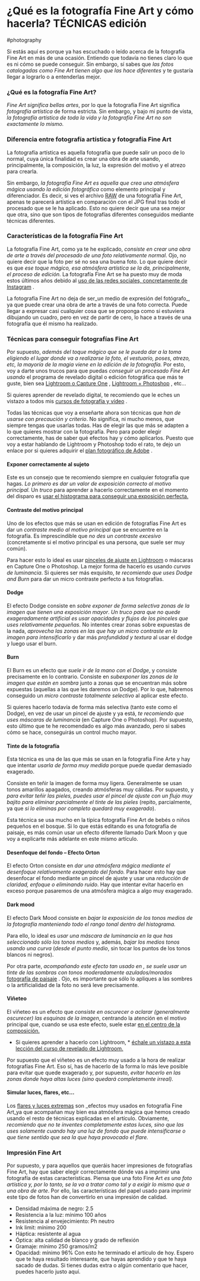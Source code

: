 # ¿Qué es la fotografía Fine Art y cómo hacerla? TÉCNICAS edición



\#photography

Si estás aquí es porque ya has escuchado o leído acerca de la fotografía Fine Art en más de una ocasión. Entiendo que todavía no tienes claro lo que es ni cómo se puede conseguir. Sin embargo, sí sabes que _las fotos catalogadas como Fine Art tienen algo que las hace diferentes_ y te gustaría llegar a lograrlo o a entenderlas mejor.

### ¿Qué es la fotografía Fine Art?

_Fine Art significa bellas artes_, por lo que la fotografía Fine Art significa _fotografía artística_ de forma estricta. Sin embargo, y bajo mi punto de vista, _la fotografía artística de toda la vida y la fotografía Fine Art no son exactamente lo mismo._

### Diferencia entre fotografía artística y fotografía Fine Art

La fotografía artística es aquella fotografía que puede salir un poco de lo normal, cuya única finalidad es crear una obra de arte usando, principalmente, la composición, la luz, la expresión del motivo y el atrezo para crearla.

Sin embargo, _la fotografía Fine Art es aquella que crea una atmósfera mágica usando la edición fotográfica_ como elemento principal y diferenciador. Es decir, si ves el archivo [RAW](https://www.chamanexperience.com/fotografia/cual-es-la-diferencia-entre-raw-y-jpeg-en-fotografia-digital/) de una fotografía Fine Art, apenas te parecerá artística en comparación con el JPG final tras todo el procesado que se le ha aplicado. Esto no quiere decir que una sea mejor que otra, sino que son tipos de fotografías diferentes conseguidos mediante técnicas diferentes.

### Características de la fotografía Fine Art

La fotografía Fine Art, como ya te he explicado, _consiste en crear una obra de arte a través del procesado de una foto relativamente normal_. Ojo, no quiere decir que la foto per sé no sea una buena foto. Lo que quiere decir es que _ese toque mágico, esa atmósfera artística se la da, principalmente, el proceso de edición._ La fotografía Fine Art se ha puesto muy de moda estos últimos años debido al [uso de las redes sociales, concretamente de Instagram](https://www.chamanexperience.com/cursos/como-crecer-en-instagram/) .

La fotografía Fine Art no deja de ser_un medio de expresión del fotógrafo_, ya que puede crear una obra de arte a través de una foto correcta. Puede llegar a expresar casi cualquier cosa que se proponga como si estuviera dibujando un cuadro, pero en vez de partir de cero, lo hace a través de una fotografía que él mismo ha realizado.

### Técnicas para conseguir fotografías Fine Art

Por supuesto, _además del toque mágico que se le pueda dar a la toma eligiendo el lugar donde va a realizarse la foto, el vestuario, poses, atrezo, etc, la mayoría de la magia viene en la edición de la fotografía._ Por esto, voy a darte unos trucos para que puedas _conseguir un procesado Fine Art usando_ el programa de revelado digital o edición fotográfica que más te guste, bien sea [Lightroom o Capture One](https://www.chamanexperience.com/fotografia/capture-one-o-lightroom/) , [Lightroom + Photoshop](https://www.chamanexperience.com/fotografia/que-es-mejor-lightroom-o-photoshop/) , etc…

Si quieres aprender de revelado digital, te recomiendo que le eches un vistazo a todos mis [cursos de fotografía y vídeo](https://www.chamanexperience.com) .

Todas las técnicas que voy a enseñarte ahora son técnicas que _han de usarse con precaución y criterio_. No significa, ni mucho menos, que siempre tengas que usarlas todas. Has de elegir las que más se adapten a lo que quieres mostrar con la fotografía. Pero para poder elegir correctamente, has de saber qué efectos hay y cómo aplicarlos. Puesto que voy a estar hablando de Lightroom y Photoshop todo el rato, te dejo un enlace por si quieres adquirir el [plan fotográfico de Adobe](http://clkuk.tradedoubler.com/click?p=264313\&a=3082168\&g=22913596\&url=https://www.adobe.com/uk/creativecloud/photography.html) .

#### Exponer correctamente al sujeto

Este es un consejo que te recomiendo siempre en cualquier fotografía que hagas. _Lo primero es dar un valor de exposición correcto al motivo principal._ Un _truco_ para aprender a hacerlo correctamente en el momento del disparo es [usar el histograma para conseguir una exposición perfecta.](https://www.chamanexperience.com/fotografia/conseguir-un-histograma-en-fotografia-perfecto/)

#### Contraste del motivo principal

Uno de los efectos que más se usan en edición de fotografías Fine Art es dar un _contraste medio al motivo principal_ que se encuentre en la fotografía. Es imprescindible que _no des un contraste excesivo_ (concretamente si el motivo principal es una persona, que suele ser muy común).

Para hacer esto lo ideal es usar [pinceles de ajuste en Lightroom](https://www.chamanexperience.com/lecciones/como-guardar-ajustes-preestablecidos-de-los-pinceles-y-mascaras-en-lr/) o máscaras en Capture One o Photoshop. La mejor forma de hacerlo es usando _curvas de luminancia_. Si quieres ser más exquisito, _te recomiendo que uses Dodge and Burn_ para dar un micro contraste perfecto a tus fotografías.

#### Dodge

El efecto Dodge consiste en _sobre exponer de forma selectiva zonas de la imagen que tienen una exposición mayor_. _Un truco para que no quede exageradamente artificial es usar opacidades y flujos de los pinceles que uses relativamente pequeñas._ No intentes crear zonas sobre expuestas de la nada, _aprovecha las zonas en las que hay un micro contraste en la imagen para intensificarlo_ y dar más _profundidad y textura_ al usar el dodge y luego usar el burn.

#### Burn

El Burn es un efecto que _suele ir de la mano con el Dodge_, y consiste precisamente en lo contrario. Consiste en _subexponer las zonas de la imagen que están en sombra_ junto a zonas que se encuentran más sobre expuestas (aquellas a las que les daremos un Dodge). Por lo que, habremos conseguido un _micro contraste totalmente selectivo_ al aplicar este efecto.

Si quieres hacerlo todavía de forma más selectiva (tanto este como el Dodge), en vez de usar un pincel de ajuste y ya está, _te recomiendo que uses máscaras de luminancia_ (en Capture One o Photoshop). Por supuesto, esto último que te he recomendado es algo más avanzado, pero si sabes cómo se hace, conseguirás un control mucho mayor.

#### Tinte de la fotografía

Esta técnica es una de las que más se usan en la fotografía Fine Arte y hay que intentar _usarla de forma muy medida_ porque puede quedar demasiado exagerado.

Consiste en teñir la imagen de forma muy ligera. Generalmente se usan tonos amarillos apagados, creando atmósferas muy cálidas. Por supuesto, y _para evitar teñir las pieles, puedes usar el pincel de ajuste con un flujo muy bajito para eliminar parcialmente el tinte de las pieles_ (repito, parcialmente, ya que _si lo eliminas por completo quedará muy exagerado_).

Esta técnica se usa mucho en la típica fotografía Fine Art de bebés o niños pequeños en el bosque. Si lo que estás editando es una fotografía de paisaje, es más común usar un efecto diferente llamado Dark Moon y que voy a explicarte más adelante en este mismo artículo.

#### Desenfoque del fondo – Efecto Orton

El efecto Orton consiste en _dar una atmósfera mágica mediante el desenfoque relativamente exagerado del fondo._ Para hacer esto hay que desenfocar el fondo mediante un pincel de ajuste y usar una _reducción de claridad, enfoque o eliminando ruido_. Hay que intentar evitar hacerlo en exceso porque pasaremos de una atmósfera mágica a algo muy exagerado.

#### Dark mood

El efecto Dark Mood consiste en _bajar la exposición de los tonos medios de la fotografía manteniendo todo el rango tonal dentro del histograma._

Para ello, lo ideal es _usar una máscara de luminancia en la que has seleccionado sólo los tonos medios_ y, además, _bajar los medios tonos usando una curva_ (_desde el punto medio_, sin tocar los puntos de los tonos blancos ni negros).

Por otra parte, _acompañando este efecto tan usado en , se suele usar un tinte de las sombras con tonos moderadamente azulados/morados_ [fotografía de paisaje](https://www.chamanexperience.com/fotografia/tipos-de-fotografia-de-paisaje/) . Ojo, es importante que sólo lo apliques a las sombres o la artificialidad de la foto no será leve precisamente.

#### Viñeteo

El viñeteo es un efecto que _consiste en oscurecer o aclarar (generalmente oscurecer) las esquinas de la imagen_, centrando la atención en el motivo principal que, cuando se usa este efecto, suele estar [en el centro de la composición.](https://www.chamanexperience.com/fotografia/tipos-de-composicion-fotografica/)

* Si quieres aprender a hacerlo con Lightroom, \* [échale un vistazo a esta lección del curso de revelado de Lightroom.](https://www.chamanexperience.com/lecciones/efectos-en-lightroom-vineta-y-grano-etc/)

Por supuesto que el viñeteo es un efecto muy usado a la hora de realizar fotografías Fine Art. Eso sí, has de hacerlo de la forma lo más leve posible para evitar que quede exagerado y, por supuesto, _evitar hacerlo en las zonas donde haya altas luces (sino quedará completamente irreal)._

#### Simular luces, flares, etc…

Los [flares y luces extremas](https://www.chamanexperience.com/fotografia/que-es-el-flare-en-fotografia/) son _efectos muy usados en fotografía Fine Art_ya que acompañan muy bien esa atmósfera mágica que hemos creado usando el resto de técnicas explicadas en el artículo. Obviamente, _recomiendo que no te inventes completamente estas luces, sino que las uses solamente cuando hay una luz de fondo que puede intensificarse o que tiene sentido que sea la que haya provocado el flare._

### Impresión Fine Art

Por supuesto, y para aquellos que queráis hacer impresiones de fotografías Fine Art, hay que saber elegir correctamente dónde vas a imprimir una fotografía de estas características. Piensa que una foto Fine Art _es una foto artística y, por lo tanto, se la va a tratar como tal y a exigir lo mismo que a una obra de arte_. Por ello, las características del papel usado para imprimir este tipo de fotos han de convertirlo en una impresión de calidad.

* Densidad máxima de negro: 2.5
* Resistencia a la luz: mínimo 100 años
* Resistencia al envejecimiento: Ph neutro
* Ink limit: mínimo 200
* Háptica: resistente al agua
* Óptica: alta calidad de blanco y grado de reflexión
* Gramaje: mínimo 250 gramos/m2
* Opacidad: mínimo 96% Con esto he terminado el artículo de hoy. Espero que te haya resultado interesante, que hayas aprendido y que te haya sacado de dudas. Si tienes dudas extra o algún comentario que hacer, puedes hacerlo justo aquí.
